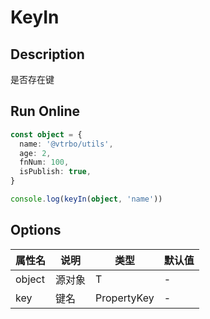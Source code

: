# KeyIn

## Description
是否存在键

## Run Online

<RunCode :dependency="`
function keyIn<T extends object>(object: T, key: PropertyKey): key is keyof T {
  return key in object
}`">

```ts
const object = {
  name: '@vtrbo/utils',
  age: 2,
  fnNum: 100,
  isPublish: true,
}

console.log(keyIn(object, 'name'))
```

</RunCode>

## Options

<div class="utils-table">

| 属性名 | 说明 | 类型 | 默认值 |
| --- | --- | --- | --- |
| object | 源对象 | T | - |
| key | 键名 | PropertyKey | - |

</div>